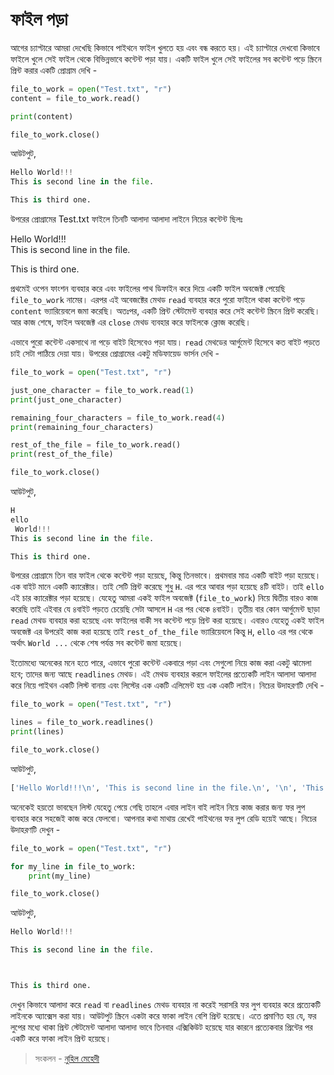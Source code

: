 # ফাইল পড়া

আগের চ্যাপ্টারে আমরা দেখেছি কিভাবে পাইথনে ফাইল খুলতে হয় এবং বন্ধ করতে হয়। এই চ্যাপ্টারে দেখবো কিভাবে ফাইলে খুলে সেই ফাইল থেকে বিভিন্নভাবে কন্টেন্ট পড়া যায়। একটি ফাইল খুলে সেই ফাইলের সব কন্টেন্ট পড়ে স্ক্রিনে প্রিন্ট করার একটি প্রোগ্রাম দেখি -

```python
file_to_work = open("Test.txt", "r")
content = file_to_work.read()

print(content)

file_to_work.close()
```

আউটপুট,

```python
Hello World!!!
This is second line in the file.

This is third one.
```

উপরের প্রোগ্রামের Test.txt ফাইলে তিনটি আলাদা আলাদা লাইনে নিচের কন্টেন্ট ছিলঃ

Hello World!!!  
This is second line in the file.

This is third one.

প্রথমেই ওপেন ফাংশন ব্যবহার করে এবং ফাইলের পাথ ডিফাইন করে দিয়ে একটি ফাইল অবজেক্ট পেয়েছি `file_to_work` নামের। এরপর এই অবেজক্টের মেথড `read` ব্যবহার করে পুরো ফাইলে থাকা কন্টেন্ট পড়ে `content` ভ্যারিয়েবলে জমা করেছি। অতঃপর, একটি প্রিন্ট স্টেটমেন্ট ব্যবহার করে সেই কন্টেন্ট স্ক্রিনে প্রিন্ট করেছি। আর কাজ শেষে, ফাইল অবজেক্ট এর `close` মেথড ব্যবহার করে ফাইলকে ক্লোজ করেছি।

এভাবে পুরো কন্টেন্ট একসাথে না পড়ে বাইট হিসেবেও পড়া যায়। `read` মেথডের আর্গুমেন্ট হিসেবে কত বাইট পড়তে চাই সেটা পাঠিয়ে দেয়া যায়। উপরের প্রোগ্রামের একটু মডিফায়েড ভার্সন দেখি -

```python
file_to_work = open("Test.txt", "r")

just_one_character = file_to_work.read(1)
print(just_one_character)

remaining_four_characters = file_to_work.read(4)
print(remaining_four_characters)

rest_of_the_file = file_to_work.read()
print(rest_of_the_file)

file_to_work.close()
```

আউটপুট,

```python
H
ello
 World!!!
This is second line in the file.

This is third one.
```

উপরের প্রোগ্রামে তিন বার ফাইল থেকে কন্টেন্ট পড়া হয়েছে, কিন্তু তিনভাবে। প্রথমবার মাত্র একটি বাইট পড়া হয়েছে। এক বাইট মানে একটি ক্যারেক্টার। তাই সেটি প্রিন্ট করেছে শুধু `H`. এর পরে আবার পড়া হয়েছে ৪টি বাইট। তাই `ello` এই চার ক্যারেক্টার পড়া হয়েছে। যেহেতু আমরা একই ফাইল অবজেক্ট \(`file_to_work`\) নিয়ে দ্বিতীয় বারও কাজ করেছি তাই এইবার যে ৪বাইট পড়তে চেয়েছি সেটা আসলে `H` এর পর থেকে ৪বাইট। তৃতীয় বার কোন আর্গুমেন্ট ছাড়া `read` মেথড ব্যবহার করা হয়েছে এবং ফাইলের বাকী সব কন্টেন্ট পড়ে প্রিন্ট করা হয়েছে। এবারও যেহেতু একই ফাইল অবজেক্ট এর উপরেই কাজ করা হয়েছে তাই `rest_of_the_file` ভ্যারিয়েবলে কিন্তু `H`, `ello` এর পর থেকে অর্থাৎ `World ...` থেকে শেষ পর্যন্ত সব কন্টেন্ট জমা হয়েছে।

ইতোমধ্যে অনেকের মনে হতে পারে, এভাবে পুরো কন্টেন্ট একবারে পড়া এবং সেগুলো নিয়ে কাজ করা একটু ঝামেলা হবে; তাদের জন্য আছে `readlines` মেথড। এই মেথড ব্যবহার করলে ফাইলের প্রত্যেকটি লাইন আলাদা আলাদা করে নিয়ে পাইথন একটি লিস্ট বানায় এবং লিস্টের এক একটি এলিমেন্ট হয় এক একটি লাইন। নিচের উদাহরণটি দেখি -

```python
file_to_work = open("Test.txt", "r")

lines = file_to_work.readlines()
print(lines)

file_to_work.close()
```

আউটপুট,

```python
['Hello World!!!\n', 'This is second line in the file.\n', '\n', 'This is third one. \n']
```

অনেকেই হয়তো ভাবছেন লিস্ট যেহেতু পেয়ে গেছি তাহলে এবার লাইন বাই লাইন নিয়ে কাজ করার জন্য ফর লুপ ব্যবহার করে সহজেই কাজ করে ফেলবো। আপনার কথা মাথায় রেখেই পাইথনের ফর লুপ রেডি হয়েই আছে। নিচের উদাহরণটি দেখুন -

```python
file_to_work = open("Test.txt", "r")

for my_line in file_to_work:
    print(my_line)

file_to_work.close()
```

আউটপুট,

```python
Hello World!!!

This is second line in the file.



This is third one.
```

দেখুন কিভাবে আলাদা করে `read` বা `readlines` মেথড ব্যবহার না করেই সরাসরি ফর লুপ ব্যবহার করে প্রত্যেকটি লাইনকে অ্যাক্সেস করা যায়। আউটপুট স্ক্রিনে একটা করে ফাকা লাইন বেশি প্রিন্ট হয়েছে। এতে প্রমাণিত হয় যে, ফর লুপের মধ্যে থাকা প্রিন্ট স্টেটমেন্ট আলাদা আলাদা ভাবে তিনবার এক্সিকিউট হয়েছে যার কারনে প্রত্যেকবার প্রিন্টের পর একটি করে ফাকা লাইন প্রিন্ট হয়েছে।

> সংকলন - [নুহিল মেহেদী](https://nuhil.net)

